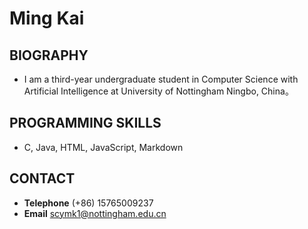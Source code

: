 # **Ming Kai**

## BIOGRAPHY

- I am a third-year undergraduate student in Computer Science with Artificial Intelligence at University of Nottingham Ningbo, China。

## PROGRAMMING SKILLS

- C, Java, HTML, JavaScript, Markdown

## CONTACT

- **Telephone**	(+86) 15765009237
- **Email**              [scymk1@nottingham.edu.cn](scymk1@nottingham.edu.cn)